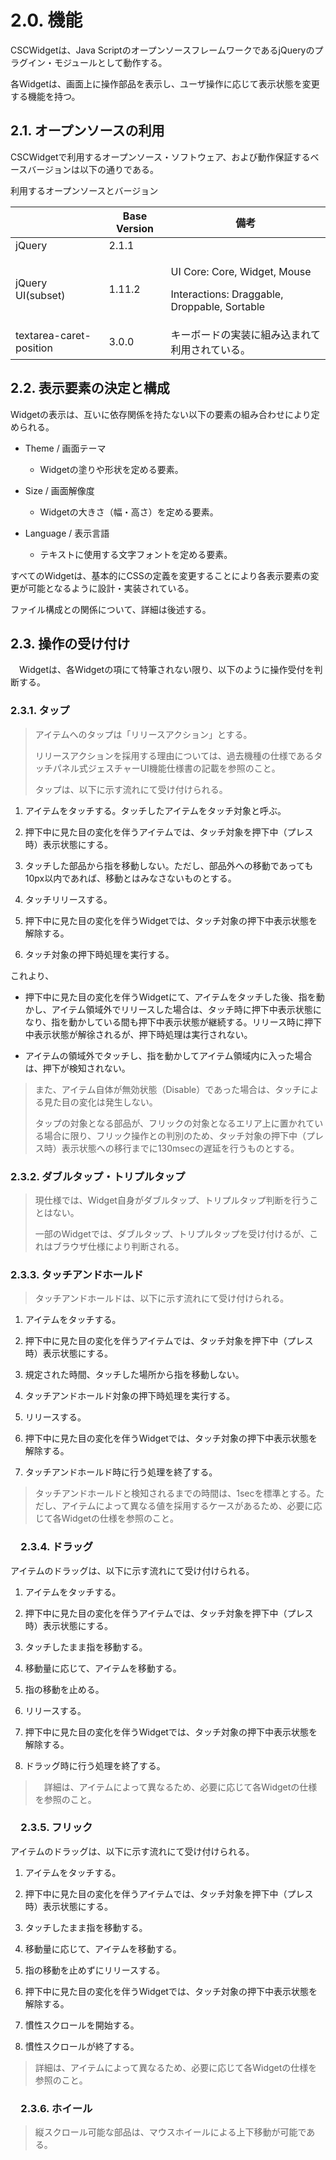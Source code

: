 2.0. 機能
====

CSCWidgetは、Java
ScriptのオープンソースフレームワークであるjQueryのプラグイン・モジュールとして動作する。

各Widgetは、画面上に操作部品を表示し、ユーザ操作に応じて表示状態を変更する機能を持つ。

2.1. オープンソースの利用
--------------------

CSCWidgetで利用するオープンソース・ソフトウェア、および動作保証するベースバージョンは以下の通りである。

利用するオープンソースとバージョン

<table>
<thead>
<tr class="header">
<th></th>
<th>Base Version</th>
<th>備考</th>
</tr>
</thead>
<tbody>
<tr class="odd">
<td>jQuery</td>
<td>2.1.1</td>
<td></td>
</tr>
<tr class="even">
<td>jQuery UI(subset)</td>
<td>1.11.2</td>
<td><p>UI Core: Core, Widget, Mouse</p>
<p>Interactions: Draggable, Droppable, Sortable</p></td>
</tr>
<tr class="odd">
<td>textarea-caret-position</td>
<td>3.0.0</td>
<td>キーボードの実装に組み込まれて利用されている。</td>
</tr>
</tbody>
</table>

2.2. 表示要素の決定と構成
--------------------

Widgetの表示は、互いに依存関係を持たない以下の要素の組み合わせにより定められる。

-   Theme / 画面テーマ

    -   Widgetの塗りや形状を定める要素。

-   Size / 画面解像度

    -   Widgetの大きさ（幅・高さ）を定める要素。

-   Language / 表示言語

    -   テキストに使用する文字フォントを定める要素。

すべてのWidgetは、基本的にCSSの定義を変更することにより各表示要素の変更が可能となるように設計・実装されている。

ファイル構成との関係について、詳細は後述する。

2.3. 操作の受け付け
--------------

　Widgetは、各Widgetの項にて特筆されない限り、以下のように操作受付を判断する。

### 2.3.1. タップ

> アイテムへのタップは「リリースアクション」とする。
>
> リリースアクションを採用する理由については、過去機種の仕様であるタッチパネル式ジェスチャーUI機能仕様書の記載を参照のこと。
>
> タップは、以下に示す流れにて受け付けられる。

1.  アイテムをタッチする。タッチしたアイテムをタッチ対象と呼ぶ。

2.  押下中に見た目の変化を伴うアイテムでは、タッチ対象を押下中（プレス時）表示状態にする。

3.  タッチした部品から指を移動しない。ただし、部品外への移動であっても10px以内であれば、移動とはみなさないものとする。

4.  タッチリリースする。

5.  押下中に見た目の変化を伴うWidgetでは、タッチ対象の押下中表示状態を解除する。

6.  タッチ対象の押下時処理を実行する。

これより、

-   押下中に見た目の変化を伴うWidgetにて、アイテムをタッチした後、指を動かし、アイテム領域外でリリースした場合は、タッチ時に押下中表示状態になり、指を動かしている間も押下中表示状態が継続する。リリース時に押下中表示状態が解徐されるが、押下時処理は実行されない。

-   アイテムの領域外でタッチし、指を動かしてアイテム領域内に入った場合は、押下が検知されない。

> また、アイテム自体が無効状態（Disable）であった場合は、タッチによる見た目の変化は発生しない。
>
> タップの対象となる部品が、フリックの対象となるエリア上に置かれている場合に限り、フリック操作との判別のため、タッチ対象の押下中（プレス時）表示状態への移行までに130msecの遅延を行うものとする。

### 2.3.2. ダブルタップ・トリプルタップ

> 現仕様では、Widget自身がダブルタップ、トリプルタップ判断を行うことはない。
>
> 一部のWidgetでは、ダブルタップ、トリプルタップを受け付けるが、これはブラウザ仕様により判断される。

### 2.3.3. タッチアンドホールド

> タッチアンドホールドは、以下に示す流れにて受け付けられる。

1.  アイテムをタッチする。

2.  押下中に見た目の変化を伴うアイテムでは、タッチ対象を押下中（プレス時）表示状態にする。

3.  規定された時間、タッチした場所から指を移動しない。

4.  タッチアンドホールド対象の押下時処理を実行する。

5.  リリースする。

6.  押下中に見た目の変化を伴うWidgetでは、タッチ対象の押下中表示状態を解除する。

7.  タッチアンドホールド時に行う処理を終了する。

> タッチアンドホールドと検知されるまでの時間は、1secを標準とする。ただし、アイテムによって異なる値を採用するケースがあるため、必要に応じて各Widgetの仕様を参照のこと。

### 　2.3.4. ドラッグ

アイテムのドラッグは、以下に示す流れにて受け付けられる。

1.  アイテムをタッチする。

2.  押下中に見た目の変化を伴うアイテムでは、タッチ対象を押下中（プレス時）表示状態にする。

3.  タッチしたまま指を移動する。

4.  移動量に応じて、アイテムを移動する。

5.  指の移動を止める。

6.  リリースする。

7.  押下中に見た目の変化を伴うWidgetでは、タッチ対象の押下中表示状態を解除する。

8.  ドラッグ時に行う処理を終了する。

> 　詳細は、アイテムによって異なるため、必要に応じて各Widgetの仕様を参照のこと。

### 　2.3.5. フリック

アイテムのドラッグは、以下に示す流れにて受け付けられる。

1.  アイテムをタッチする。

2.  押下中に見た目の変化を伴うアイテムでは、タッチ対象を押下中（プレス時）表示状態にする。

3.  タッチしたまま指を移動する。

4.  移動量に応じて、アイテムを移動する。

5.  指の移動を止めずにリリースする。

6.  押下中に見た目の変化を伴うWidgetでは、タッチ対象の押下中表示状態を解除する。

7.  慣性スクロールを開始する。

8.  慣性スクロールが終了する。

> 詳細は、アイテムによって異なるため、必要に応じて各Widgetの仕様を参照のこと。

### 　2.3.6. ホイール

> 縦スクロール可能な部品は、マウスホイールによる上下移動が可能である。
